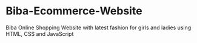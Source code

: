 # Biba-Ecommerce-Website
Biba Online Shopping Website with latest fashion for girls and ladies using HTML, CSS and JavaScript
